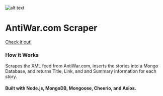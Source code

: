 ![alt text](https://dgxhtav2e25a8.cloudfront.net/antiwar_logo.gif "AntiWar.com Logo")


# AntiWar.com Scraper

[Check it out!](https://awnews.herokuapp.com/)

### How it Works
Scrapes the XML feed from AntiWar.com,
inserts the stories into a Mongo Database, and returns Title, Link, and and Summary information for each story.

#### Built with Node.js, MongoDB, Mongoose, Cheerio, and Axios. 